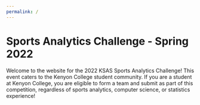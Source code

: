 ```yaml
---
permalink: /
---
```


# Sports Analytics Challenge - Spring 2022

Welcome to the website for the 2022 KSAS Sports Analytics Challenge! This event caters to the Kenyon College student community. If you are a student at Kenyon College, you are eligible to form a team and submit as part of this competition, regardless of sports analytics, computer science, or statistics experience!
